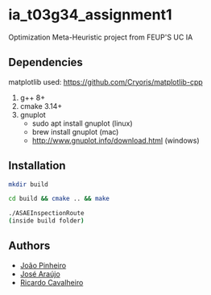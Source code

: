 # ia_t03g34_assignment1

Optimization Meta-Heuristic project from FEUP'S UC IA 

## Dependencies

matplotlib used: 
https://github.com/Cryoris/matplotlib-cpp

1. g++ 8+
2. cmake 3.14+
3. gnuplot
   - sudo apt install gnuplot (linux)
   - brew install gnuplot (mac)
   - http://www.gnuplot.info/download.html (windows)

## Installation

```bash
mkdir build
```
```bash
cd build && cmake .. && make
```

```bash
./ASAEInspectionRoute 
(inside build folder)
```

## Authors

- [João Pinheiro](https://github.com/jogp10)
- [José Araújo](https://github.com/zearaujo11)
- [Ricardo Cavalheiro](https://github.com/RicardoCavalheiro123)

